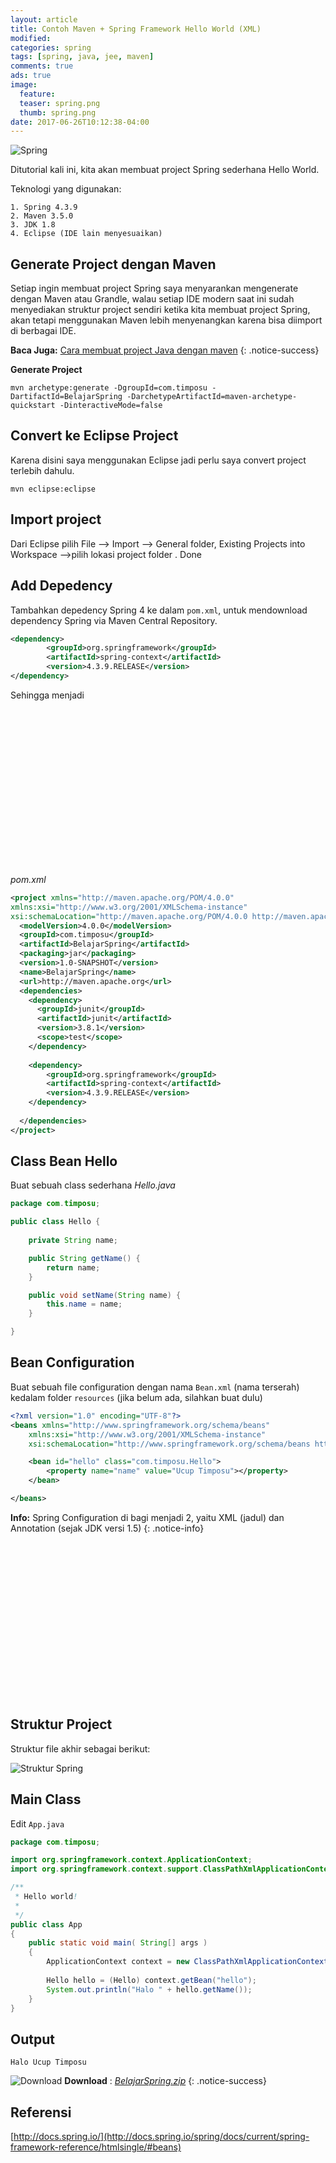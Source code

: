 ```yaml
---
layout: article
title: Contoh Maven + Spring Framework Hello World (XML)
modified:
categories: spring
tags: [spring, java, jee, maven]
comments: true
ads: true
image:
  feature:
  teaser: spring.png
  thumb: spring.png
date: 2017-06-26T10:12:38-04:00
---
```


![Spring](/images/spring.png)

Ditutorial kali ini, kita akan membuat project Spring sederhana Hello World. 

Teknologi yang digunakan:

```
1. Spring 4.3.9
2. Maven 3.5.0
3. JDK 1.8
4. Eclipse (IDE lain menyesuaikan)
```

## Generate Project dengan Maven

Setiap ingin membuat project Spring saya menyarankan mengenerate dengan Maven atau Grandle, walau setiap IDE modern saat ini sudah menyediakan struktur project sendiri ketika kita membuat project Spring, akan tetapi menggunakan Maven lebih menyenangkan karena bisa diimport di berbagai IDE.

**Baca Juga:** 
[Cara membuat project Java dengan maven](/cara-membuat-project-java-dengan-maven/)
{: .notice-success}

**Generate Project**

```
mvn archetype:generate -DgroupId=com.timposu -DartifactId=BelajarSpring -DarchetypeArtifactId=maven-archetype-quickstart -DinteractiveMode=false
```

## Convert ke Eclipse Project

Karena disini saya menggunakan Eclipse jadi perlu saya convert project terlebih dahulu.

```
mvn eclipse:eclipse
```

## Import project

Dari Eclipse pilih File –> Import –> General folder, Existing Projects into Workspace –>pilih lokasi project folder . Done

## Add Depedency

Tambahkan depedency Spring 4 ke dalam `pom.xml`, untuk mendownload dependency Spring via Maven Central Repository.

```xml
<dependency>
        <groupId>org.springframework</groupId>
        <artifactId>spring-context</artifactId>
        <version>4.3.9.RELEASE</version>
</dependency>
```

Sehingga menjadi

<center><script async src="//pagead2.googlesyndication.com/pagead/js/adsbygoogle.js"></script><!-- BOX--><ins class="adsbygoogle"  style="display:inline-block;width:300px;height:250px" data-ad-client="ca-pub-4504493660273886" data-ad-slot="1638134271"></ins><script>(adsbygoogle = window.adsbygoogle || []).push({});</script></center>

*pom.xml*

```xml
<project xmlns="http://maven.apache.org/POM/4.0.0" 
xmlns:xsi="http://www.w3.org/2001/XMLSchema-instance"
xsi:schemaLocation="http://maven.apache.org/POM/4.0.0 http://maven.apache.org/maven-v4_0_0.xsd">
  <modelVersion>4.0.0</modelVersion>
  <groupId>com.timposu</groupId>
  <artifactId>BelajarSpring</artifactId>
  <packaging>jar</packaging>
  <version>1.0-SNAPSHOT</version>
  <name>BelajarSpring</name>
  <url>http://maven.apache.org</url>
  <dependencies>
    <dependency>
      <groupId>junit</groupId>
      <artifactId>junit</artifactId>
      <version>3.8.1</version>
      <scope>test</scope>
    </dependency>
    
    <dependency>
        <groupId>org.springframework</groupId>
        <artifactId>spring-context</artifactId>
        <version>4.3.9.RELEASE</version>
    </dependency>
    
  </dependencies>
</project>
```

## Class Bean Hello

Buat sebuah class sederhana *Hello.java*

```java
package com.timposu;

public class Hello {
	
	private String name;

	public String getName() {
		return name;
	}

	public void setName(String name) {
		this.name = name;
	}

}
```

##  Bean Configuration

Buat sebuah file configuration dengan nama `Bean.xml` (nama terserah) kedalam folder `resources` (jika belum ada, silahkan buat dulu) 

```xml
<?xml version="1.0" encoding="UTF-8"?>
<beans xmlns="http://www.springframework.org/schema/beans"
    xmlns:xsi="http://www.w3.org/2001/XMLSchema-instance"
    xsi:schemaLocation="http://www.springframework.org/schema/beans http://www.springframework.org/schema/beans/spring-beans.xsd">

    <bean id="hello" class="com.timposu.Hello">
        <property name="name" value="Ucup Timposu"></property>
    </bean>

</beans>
```

**Info:** 
Spring Configuration di bagi menjadi 2, yaitu XML (jadul) dan Annotation (sejak JDK versi 1.5)
{: .notice-info}

<center><script async src="//pagead2.googlesyndication.com/pagead/js/adsbygoogle.js"></script><!-- BOX--><ins class="adsbygoogle"  style="display:inline-block;width:300px;height:250px" data-ad-client="ca-pub-4504493660273886" data-ad-slot="1638134271"></ins><script>(adsbygoogle = window.adsbygoogle || []).push({});</script></center>

## Struktur Project

Struktur file akhir sebagai berikut:

![Struktur Spring](/images/spring/1.png)

## Main Class

Edit `App.java`

```java
package com.timposu;

import org.springframework.context.ApplicationContext;
import org.springframework.context.support.ClassPathXmlApplicationContext;

/**
 * Hello world!
 *
 */
public class App 
{
    public static void main( String[] args )
    {
        ApplicationContext context = new ClassPathXmlApplicationContext("Bean.xml");
        
        Hello hello = (Hello) context.getBean("hello");
        System.out.println("Halo " + hello.getName());
    }
}
```

## Output

```
Halo Ucup Timposu
```

![Download](/images/download.png) **Download** : *[BelajarSpring.zip](http://adf.ly/1n92ay)*
{: .notice-success}

## Referensi

[http://docs.spring.io/](http://docs.spring.io/spring/docs/current/spring-framework-reference/htmlsingle/#beans)


